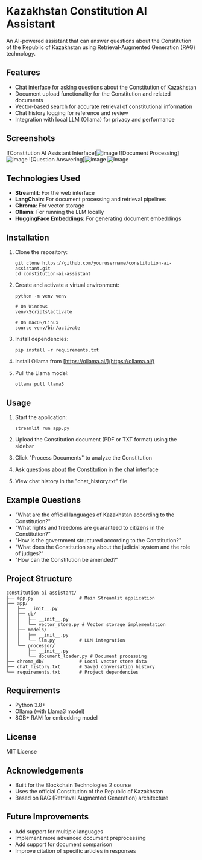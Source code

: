 # Kazakhstan Constitution AI Assistant

An AI-powered assistant that can answer questions about the Constitution of the Republic of Kazakhstan using Retrieval-Augmented Generation (RAG) technology.

## Features

- Chat interface for asking questions about the Constitution of Kazakhstan
- Document upload functionality for the Constitution and related documents
- Vector-based search for accurate retrieval of constitutional information
- Chat history logging for reference and review
- Integration with local LLM (Ollama) for privacy and performance

## Screenshots

![Constitution AI Assistant Interface]![image](https://github.com/user-attachments/assets/0f65fe09-5535-4c85-b284-fe2d5087e9a0)
![Document Processing]![image](https://github.com/user-attachments/assets/a25566c5-4bf2-4baf-9644-c2d1d493f863)
![Question Answering]![image](https://github.com/user-attachments/assets/87c769c8-ab7e-473a-ba9a-625dba7e84f9)
![image](https://github.com/user-attachments/assets/84707560-c7e0-4a10-8bf0-aab358d05ff7)


## Technologies Used

- **Streamlit**: For the web interface
- **LangChain**: For document processing and retrieval pipelines
- **Chroma**: For vector storage
- **Ollama**: For running the LLM locally
- **HuggingFace Embeddings**: For generating document embeddings

## Installation

1. Clone the repository:
   ```
   git clone https://github.com/yourusername/constitution-ai-assistant.git
   cd constitution-ai-assistant
   ```

2. Create and activate a virtual environment:
   ```
   python -m venv venv
   
   # On Windows
   venv\Scripts\activate
   
   # On macOS/Linux
   source venv/bin/activate
   ```

3. Install dependencies:
   ```
   pip install -r requirements.txt
   ```

4. Install Ollama from [https://ollama.ai/](https://ollama.ai/)

5. Pull the Llama model:
   ```
   ollama pull llama3
   ```

## Usage

1. Start the application:
   ```
   streamlit run app.py
   ```

2. Upload the Constitution document (PDF or TXT format) using the sidebar

3. Click "Process Documents" to analyze the Constitution

4. Ask questions about the Constitution in the chat interface

5. View chat history in the "chat_history.txt" file

## Example Questions

- "What are the official languages of Kazakhstan according to the Constitution?"
- "What rights and freedoms are guaranteed to citizens in the Constitution?"
- "How is the government structured according to the Constitution?"
- "What does the Constitution say about the judicial system and the role of judges?"
- "How can the Constitution be amended?"

## Project Structure

```
constitution-ai-assistant/
├── app.py                 # Main Streamlit application
├── app/
│   ├── __init__.py
│   ├── db/
│   │   ├── __init__.py
│   │   └── vector_store.py # Vector storage implementation
│   ├── models/
│   │   ├── __init__.py
│   │   └── llm.py         # LLM integration
│   └── processor/
│       ├── __init__.py
│       └── document_loader.py # Document processing
├── chroma_db/             # Local vector store data
├── chat_history.txt       # Saved conversation history
└── requirements.txt       # Project dependencies
```

## Requirements

- Python 3.8+
- Ollama (with Llama3 model)
- 8GB+ RAM for embedding model

## License

MIT License

## Acknowledgements

- Built for the Blockchain Technologies 2 course
- Uses the official Constitution of the Republic of Kazakhstan
- Based on RAG (Retrieval Augmented Generation) architecture

## Future Improvements

- Add support for multiple languages
- Implement more advanced document preprocessing
- Add support for document comparison
- Improve citation of specific articles in responses
